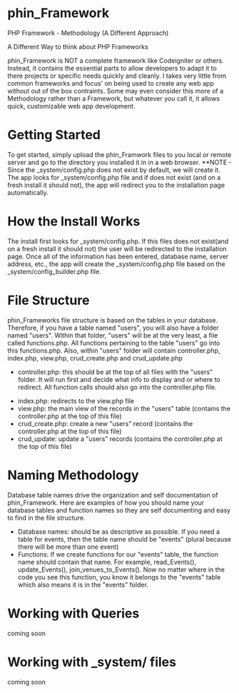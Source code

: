 phin_Framework
==============

PHP Framework - Methodology (A Different Approach)

A Different Way to think about PHP Frameworks

phin_Framework is NOT a complete framework like Codeigniter or others.  
Instead, it contains the essential parts to allow developers to adapt it to there projects or specific needs quickly
and cleanly.  I takes very little from common frameworks and focus' on being used to create any web app without out of
the box contraints.
Some may even consider this more of a Methodology rather than a Framework, but whatever you call it, it allows quick, 
customizable web app development.

Getting Started
===============
To get started, simply upload the phin_Framwork files to you local or remote server and go to the directory
you installed it in in a web browser.
**NOTE - Since the _system/config.php does not exist by default, we will create it.  The app looks for
_system/config.php file and if does not exist (and on a fresh install it should not), the app will redirect
you to the installation page automatically.

How the Install Works
=====================
The install first looks for _system/config.php.  If this files does not exist(and on a fresh install it should not)
the user will be redirected to the installation page.
Once all of the information has been entered, database name, server address, etc., the app will create the
_system/config.php file based on the _system/config_builder.php file.

File Structure
==============
phin_Frameworks file structure is based on the tables in your database. Therefore, if you have a table named "users", you will also have a folder named "users".
Within that folder, "users" will be at the very least, a file called functions.php.  All functions pertaining to the table "users" go into this functions.php.
Also, within "users" folder will contain controller.php, index.php, view.php, crud_create.php and crud_update.php
- controller.php: this should be at the top of all files with the "users" folder.  It will run first and decide what info to display and or where to redirect.  All function calls should also go into the controller.php file.
* index.php: redirects to the view.php file
* view.php: the main view of the records in the "users" table (contains the controller.php at the top of this file)
* crud_create.php: create a new "users" record (contains the controller.php at the top of this file)
* crud_update: update a "users" records (contains the controller.php at the top of this file)


Naming Methodology
===========
Database table names drive the organization and self documentation of phin_Framework.  Here are examples of how you should name your database tables and function names so they are self documenting and easy to find in the file structure.

* Database names:  should be as descriptive as possible.  If you need a table for events, then the table name should be "events" (plural because there will be more than one event)
* Functions: If we create functions for our "events" table, the function name should contain that name.  For example, read_Events(), update_Events(), join_venues_to_Events(). Now no matter where in the code you see this function, you know it belongs to the "events" table which also means it is in the "events" folder.


Working with Queries
====================
coming soon

Working with _system/ files
===========================
coming soon


